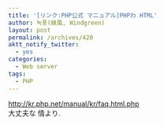 ```yaml
---
title: '[リンク:PHP公式 マニュアル]PHPわ HTML'
author: 녹풍(綠風, Windgreen)
layout: post
permalink: /archives/420
aktt_notify_twitter:
  - yes
categories:
  - Web server
tags:
  - PHP
---
```

<a target="_blank" href="http://kr.php.net/manual/kr/faq.html.php">http://kr.php.net/manual/kr/faq.html.php</a>  
大丈夫な 情より.